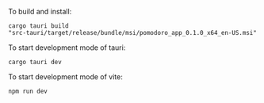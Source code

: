 
To build and install:
```shell
cargo tauri build
"src-tauri/target/release/bundle/msi/pomodoro_app_0.1.0_x64_en-US.msi"
```

To start development mode of tauri:
```shell
cargo tauri dev
```

To start development mode of vite:
```shell
npm run dev
```

